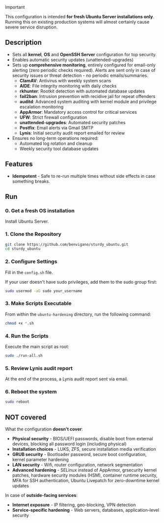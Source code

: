 > [!IMPORTANT] 
> This configuration is intended **for fresh Ubuntu Server installations only**. Running this on existing production systems will almost certainly cause severe service disruption.

## Description
- Sets all **kernel**, **OS** and **OpenSSH Server** configuration for top security.
- Enables automatic security updates (unattended-upgrades)
- Sets up **comprehensive monitoring**, entirely configured for email-only alerting (zero periodic checks required). Alerts are sent only in case of security issues or threat detection - no periodic emails/summaries.
  - **ClamAV**: Antivirus with weekly system scans
  - **AIDE**: File integrity monitoring with daily checks
  - **rkhunter**: Rootkit detection with automated database updates
  - **fail2ban**: Intrusion prevention with recidive jail for repeat offenders
  - **auditd**: Advanced system auditing with kernel module and privilege escalation monitoring
  - **AppArmor**: Mandatory access control for critical services
  - **UFW**: Strict firewall configuration
  - **unattended-upgrades**: Automated security patches
  - **Postfix**: Email alerts via Gmail SMTP
  - **Lynis**: Initial security audit report emailed for review
- Ensures no long-term operations required:
  - Automated log rotation and cleanup
  - Weekly security tool database updates

## Features
-   **Idempotent** - Safe to re-run multiple times without side effects in case something breaks.


## Run

### 0. Get a fresh OS installation
Install Ubuntu Server.

### 1. Clone the Repository
```bash
git clone https://github.com/benvigano/sturdy_ubuntu.git
cd sturdy_ubuntu
```

### 2. Configure Settings

Fill in the `config.sh` file.

If your user doesn't have sudo privileges, add them to the sudo group first:
```bash
sudo usermod -aG sudo your_username
```

### 3. Make Scripts Executable

From within the `ubuntu-hardening` directory, run the following command:

```bash
chmod +x *.sh
```

### 4. Run the Scripts

Execute the main script as root:

```bash
sudo ./run-all.sh
```

### 5. Review Lynis audit report
At the end of the process, a Lynis audit report sent via email.

### 6. Reboot the system

```bash
sudo reboot
```


## NOT covered

What the configuration **doesn't cover**:
- **Physical security** - BIOS/UEFI passwords, disable boot from external devices, blocking all password login (including physical)
- **Installation choices** - LUKS, ZFS, secure installation media verification
- **GRUB security** - Bootloader password, secure boot configuration, kernel parameter hardening
- **LAN security** - Wifi, router configuration, network segmentation
- **Advanced hardening** - SELinux instead of AppArmor, grsecurity kernel patches, hardware security modules (HSM), container runtime security, MFA for SSH authentication, Ubuntu Livepatch for zero-downtime kernel updates


In case of **outside-facing services**:
- **Internet exposure** - IP filtering, geo-blocking, VPN detection
- **Service-specific hardening** - Web servers, databases, application-level security
